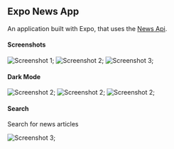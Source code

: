 ## Expo News App

An application built with Expo, that uses the [News Api](https://newsapi.org/).

#### Screenshots

![Screenshot 1](https://github.com/OrekuD/expo-news-app/blob/master/assets/screenshots/light-1.jpg?raw=true);
![Screenshot 2](https://github.com/OrekuD/expo-news-app/blob/master/assets/screenshots/light-2.jpg?raw=true);
![Screenshot 3](https://github.com/OrekuD/expo-news-app/blob/master/assets/screenshots/light-3.jpg?raw=true);

#### Dark Mode

![Screenshot 2](https://github.com/OrekuD/expo-news-app/blob/master/assets/screenshots/dark-1.jpg?raw=true);
![Screenshot 2](https://github.com/OrekuD/expo-news-app/blob/master/assets/screenshots/dark-2.jpg?raw=true);
![Screenshot 2](https://github.com/OrekuD/expo-news-app/blob/master/assets/screenshots/dark-3.jpg?raw=true);

#### Search

Search for news articles

![Screenshot 3](https://github.com/OrekuD/expo-movies-app/blob/master/assets/screenshots/dark-4.jpg?raw=true);

